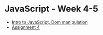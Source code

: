 # JavaScript - Week 4-5

- [Intro to JavaScript, Dom manipulation]()
- [Assignment 4](assignment_04_prompt.pdf)
